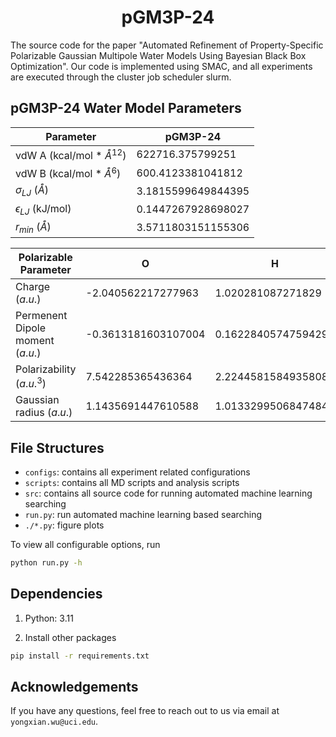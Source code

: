 <h1 align="center"><strong>pGM3P-24</strong></h1>

The source code for the paper "Automated Refinement of Property-Specific Polarizable Gaussian Multipole Water Models
Using Bayesian Black Box Optimization".
Our code is implemented using SMAC, and all experiments are executed through the cluster job scheduler slurm.

## pGM3P-24 Water Model Parameters

| Parameter     | pGM3P-24                |
|---------------|----------------------|
| vdW A (kcal/mol * $Å^{12}$)         | 622716.375799251     |
| vdW B (kcal/mol * $Å^6$)         | 600.4123381041812    |
| $\sigma_{LJ}$ ($Å$)         | 3.1815599649844395   |
| $\epsilon_{LJ}$ (kJ/mol)       | 0.1447267928698027   |
| $r_{min}$ ($Å$)         | 3.5711803151155306   |

| Polarizable Parameter   | O       | H    |
|-------------|--------------------|-------------|
| Charge ($a.u.$)       | -2.040562217277963 | 1.020281087271829 |
| Permenent Dipole moment ($a.u.$)       | -0.3613181603107004 | 0.16228405747594296 |
| Polarizability ($a.u.^3$)     | 7.542285365436364 | 2.2244581584935808 |
| Gaussian radius ($a.u.$)     | 1.1435691447610588 | 1.0133299506847484 |


## File Structures

- `configs`: contains all experiment related configurations
- `scripts`: contains all MD scripts and analysis scripts
- `src`: contains all source code for running automated machine learning searching
- `run.py`: run automated machine learning based searching
- `./*.py`: figure plots

To view all configurable options, run

```bash
python run.py -h
```

## Dependencies

1. Python: 3.11

2. Install other packages

```bash
pip install -r requirements.txt
```

## Acknowledgements

If you have any questions, feel free to reach out to us via email at `yongxian.wu@uci.edu`.
